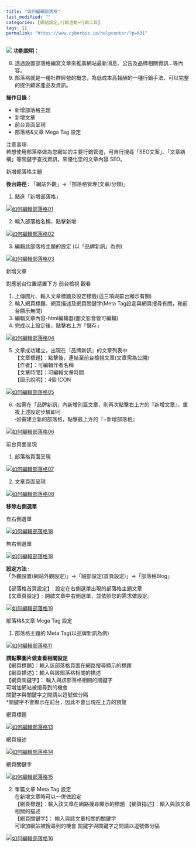 ```yaml
---
title: "如何編輯部落格"
last_modified: ""
categories: [網站設定,行銷活動>行銷工具]
tags: []
permalink: "https://www.cyberbiz.io/helpcenter/?p=631"
---
```


![](https://www.cyberbiz.io/support/wp-content/uploads/2021/08/全版本-1024x97.png) **功能說明：**  

8. 透過設置部落格編寫文章來推廣網站最新消息、公告及品牌相關資訊…等內容。
9. 部落格就是一種社群經營的概念，為低成本高報酬的一種行銷手法，可以完整的提供顧客產品及資訊。

**操作目錄：**

* 新增部落格主題
* 新增文章
* 前台頁面呈現
* 部落格&文章 Mega Tag 設定

注意事項:  
若想使用部落格做為您網站的主要行銷管道，可自行搜尋「SEO文案」、「文章結構」等關鍵字查找資訊，來優化您的文章內容 SEO。



新增部落格主題  

**後台路徑 :** 「網站外觀」→「部落格管理(文章/分類)」  



1. 點進「新增部落格」  

[![如何編輯部落格01](https://www.cyberbiz.io/support/wp-content/uploads/2021/08/如何編輯部落格01.png)](https://www.cyberbiz.io/support/wp-content/uploads/2021/08/如何編輯部落格01.png)



2. 輸入部落格名稱，點擊新增  

[![如何編輯部落格02](https://www.cyberbiz.io/support/wp-content/uploads/2021/08/如何編輯部落格02.png)](https://www.cyberbiz.io/support/wp-content/uploads/2021/08/如何編輯部落格02.png)



3. 編輯此部落格主題的設定 (以「品牌新訊」為例)  

[![如何編輯部落格03](https://www.cyberbiz.io/support/wp-content/uploads/2021/08/如何編輯部落格03.png)](https://www.cyberbiz.io/support/wp-content/uploads/2021/08/如何編輯部落格03.png)


新增文章  

對應前台位置請置下方 前台檢視 觀看

1. 上傳圖片、輸入文章標題及設定標籤(這三項與前台顯示有關) 
2. 輸入網頁標題、網頁描述及網頁關鍵字(Meta Tag設定與網頁搜尋有關，和前台顯示無關)
3. 編輯文章內容-html編輯器(圖文影音皆可編輯)
4. 完成以上設定後，點擊右上方「儲存」  

[![如何編輯部落格04](https://www.cyberbiz.io/support/wp-content/uploads/2021/08/如何編輯部落格04.png)](https://www.cyberbiz.io/support/wp-content/uploads/2021/08/如何編輯部落格04.png)



5. 文章成功建立，出現在『品牌新訊』的文章列表中  
【文章標題】：點擊後，連結至前台檢視文章(文章需為公開)  
【作者】：可編輯作者名稱  
【文章時間】：可編輯文章時間  
【圖示說明】：4個 ICON  

[![如何編輯部落格05](https://www.cyberbiz.io/support/wp-content/uploads/2021/08/如何編輯部落格05.png)](https://www.cyberbiz.io/support/wp-content/uploads/2021/08/如何編輯部落格05.png)  


6. ·如需在「品牌新訊」內新增別篇文章，則再次點擊右上方的『新增文章』，重複上述設定步驟即可  
·如需建立新的部落格，點擊最上方的『+新增部落格』  

[![如何編輯部落格06](https://www.cyberbiz.io/support/wp-content/uploads/2021/08/如何編輯部落格06.png)](https://www.cyberbiz.io/support/wp-content/uploads/2021/08/如何編輯部落格06.png)


前台頁面呈現  


1. 部落格頁面呈現  

[![如何編輯部落格07](https://www.cyberbiz.io/support/wp-content/uploads/2021/08/如何編輯部落格07.png)](https://www.cyberbiz.io/support/wp-content/uploads/2021/08/如何編輯部落格07.png)  

2. 文章頁面呈現  

[![如何編輯部落格08](https://www.cyberbiz.io/support/wp-content/uploads/2021/08/如何編輯部落格08.png)](https://www.cyberbiz.io/support/wp-content/uploads/2021/08/如何編輯部落格08.png)  

**移除右側選單**  

有右側選單  

[![如何編輯部落格18](https://www.cyberbiz.io/support/wp-content/uploads/2021/08/如何編輯部落格17.png)](https://www.cyberbiz.io/support/wp-content/uploads/2021/08/如何編輯部落格17.png)

無右側選單  

[![如何編輯部落格18](https://www.cyberbiz.io/support/wp-content/uploads/2021/08/如何編輯部落格18.png)](https://www.cyberbiz.io/support/wp-content/uploads/2021/08/如何編輯部落格18.png)

**設定方法 :**  
「外觀設置(網站外觀設定)」→「細部設定(首頁設定)」→「部落格Blog」  

【部落格首頁設定】: 設定在右側選單出現的部落格主題文章  
【文章頁設定】: 開啟文章中右側選單，並依照您的需求做設定。  

[![如何編輯部落格19](https://www.cyberbiz.io/support/wp-content/uploads/2021/08/如何編輯部落格19.png)](https://www.cyberbiz.io/support/wp-content/uploads/2021/08/如何編輯部落格19.png)  

部落格&文章 Mega Tag 設定  


1. 部落格主題的 Meta Tag(以品牌新訊為例)  

[![如何編輯部落格11](https://www.cyberbiz.io/support/wp-content/uploads/2021/08/如何編輯部落格11.png)](https://www.cyberbiz.io/support/wp-content/uploads/2021/08/如何編輯部落格11.png)



**請點擊圖片做查看相關設定**  
【網頁標題】：輸入該部落格頁面在網路搜尋顯示的標題  
【網頁描述】：輸入與該部落格相關的描述  
【網頁關鍵字】： 輸入與該部落格相關的關鍵字  
可增加網站被搜尋到的機會  
關鍵字與關鍵字之間請以逗號做分隔  
*關鍵字不會顯示在前台，因此不會出現在上方的預覽  


網頁標題

[![如何編輯部落格13](https://www.cyberbiz.io/support/wp-content/uploads/2021/08/如何編輯部落格13.png)](https://www.cyberbiz.io/support/wp-content/uploads/2021/08/如何編輯部落格13.png)

網頁描述

[![如何編輯部落格14](https://www.cyberbiz.io/support/wp-content/uploads/2021/08/如何編輯部落格14.png)](https://www.cyberbiz.io/support/wp-content/uploads/2021/08/如何編輯部落格14.png)

網頁關鍵字

[![如何編輯部落格15](https://www.cyberbiz.io/support/wp-content/uploads/2021/08/如何編輯部落格15.png)](https://www.cyberbiz.io/support/wp-content/uploads/2021/08/如何編輯部落格15.png)

2. 單篇文章 Meta Tag 設定  
在新增文章時可以一併做設定  
【網頁標題】：輸入該文章在網路搜尋顯示的標題 【網頁描述】：輸入與該文章相關的描述  
【網頁關鍵字】： 輸入與該文章相關的關鍵字  
可增加網站被搜尋到的機會 關鍵字與關鍵字之間請以逗號做分隔  

[![如何編輯部落格16](https://www.cyberbiz.io/support/wp-content/uploads/2021/08/如何編輯部落格16.png)](https://www.cyberbiz.io/support/wp-content/uploads/2021/08/如何編輯部落格16.png)  


